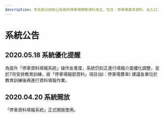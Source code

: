 ```yaml
---
description: 本系統以收納公有路外停車場靜態資料為主，包含：停車場基本資料、出入口、營業時間、格位、設施、費率…等資料。
---
```


# 系統公告

## 2020.05.18 系統優化提醒

為提升「停車資料填報系統」操作友善度，系統仍刻正進行填報介面優化調整，並於7月安排教育訓練，故「停車場細部資料」項目\(如：停車場費率\) 建議各單位於教育訓練後再進行資料填報作業。

## 2020.04.20 系統開放

「停車資料填報系統」正式開放使用。

